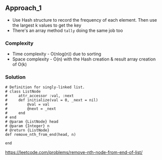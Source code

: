 ## Approach_1
- Use Hash structure to record the frequency of each element. Then use the largest k values to get the key
- There's an array method `tally` doing the same job too

### Complexity
- Time complexity - O(nlog(n)) due to sorting
- Space complexity - O(n) with the Hash creation & result array creation of O(k)

### Solution
```
# Definition for singly-linked list.
# class ListNode
#     attr_accessor :val, :next
#     def initialize(val = 0, _next = nil)
#         @val = val
#         @next = _next
#     end
# end
# @param {ListNode} head
# @param {Integer} n
# @return {ListNode}
def remove_nth_from_end(head, n)
    
end
```

https://leetcode.com/problems/remove-nth-node-from-end-of-list/

